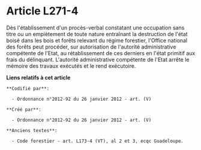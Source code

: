 # Article L271-4

Dès l'établissement d'un procès-verbal constatant une occupation sans titre ou un empiètement de toute nature entraînant la
destruction de l'état boisé dans les bois et forêts relevant du régime forestier, l'Office national des forêts peut procéder,
sur autorisation de l'autorité administrative compétente de l'Etat, au rétablissement de ces derniers en l'état primitif aux
frais du délinquant. L'autorité administrative compétente de l'Etat arrête le mémoire des travaux exécutés et le rend
exécutoire.

**Liens relatifs à cet article**

	**Codifié par**:

	  - Ordonnance n°2012-92 du 26 janvier 2012 - art. (V)

	**Créé par**:

	  - Ordonnance n°2012-92 du 26 janvier 2012 - art. (V)

	**Anciens textes**:

	  - Code forestier - art. L173-4 (VT), al 2 et 3, ecqc Guadeloupe.
